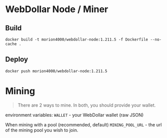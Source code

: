 # WebDollar Node / Miner

## Build

`docker build -t morion4000/webdollar-node:1.211.5 -f Dockerfile --no-cache .`

## Deploy

`docker push morion4000/webdollar-node:1.211.5`

# Mining
> There are 2 ways to mine.  In both, you should provide your wallet.

environment variables:
`WALLET` - your WebDollar wallet (raw JSON)

When mining with a pool (recommended, default)
`MINING_POOL_URL` - the url of the mining pool you wish to join.
